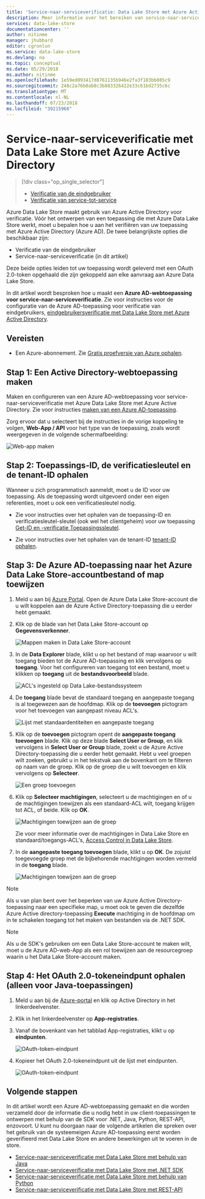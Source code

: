 ```yaml
---
title: 'Service-naar-serviceverificatie: Data Lake Store met Azure Active Directory | Microsoft Docs'
description: Meer informatie over het bereiken van service-naar-serviceverificatie met Data Lake Store met Azure Active Directory
services: data-lake-store
documentationcenter: ''
author: nitinme
manager: jhubbard
editor: cgronlun
ms.service: data-lake-store
ms.devlang: na
ms.topic: conceptual
ms.date: 05/29/2018
ms.author: nitinme
ms.openlocfilehash: 1e59ed093417d8761135b946e2fa3f183bb085c9
ms.sourcegitcommit: 248c2a76b0ab8c3b883326422e33c61bd2735c6c
ms.translationtype: MT
ms.contentlocale: nl-NL
ms.lasthandoff: 07/23/2018
ms.locfileid: "39215968"
---
```

# <a name="service-to-service-authentication-with-data-lake-store-using-azure-active-directory"></a>Service-naar-serviceverificatie met Data Lake Store met Azure Active Directory
> [!div class="op_single_selector"]
> * [Verificatie van de eindgebruiker](data-lake-store-end-user-authenticate-using-active-directory.md)
> * [Verificatie van service-tot-service](data-lake-store-service-to-service-authenticate-using-active-directory.md)
> 
>  

Azure Data Lake Store maakt gebruik van Azure Active Directory voor verificatie. Vóór het ontwerpen van een toepassing die met Azure Data Lake Store werkt, moet u bepalen hoe u aan het verifiëren van uw toepassing met Azure Active Directory (Azure AD). De twee belangrijkste opties die beschikbaar zijn:

* Verificatie van de eindgebruiker 
* Service-naar-serviceverificatie (in dit artikel) 

Deze beide opties leiden tot uw toepassing wordt geleverd met een OAuth 2.0-token opgehaald die zijn gekoppeld aan elke aanvraag aan Azure Data Lake Store.

In dit artikel wordt besproken hoe u maakt een **Azure AD-webtoepassing voor service-naar-serviceverificatie**. Zie voor instructies voor de configuratie van de Azure AD-toepassing voor verificatie van eindgebruikers, [eindgebruikersverificatie met Data Lake Store met Azure Active Directory](data-lake-store-end-user-authenticate-using-active-directory.md).

## <a name="prerequisites"></a>Vereisten
* Een Azure-abonnement. Zie [Gratis proefversie van Azure ophalen](https://azure.microsoft.com/pricing/free-trial/).

## <a name="step-1-create-an-active-directory-web-application"></a>Stap 1: Een Active Directory-webtoepassing maken

Maken en configureren van een Azure AD-webtoepassing voor service-naar-serviceverificatie met Azure Data Lake Store met Azure Active Directory. Zie voor instructies [maken van een Azure AD-toepassing](../azure-resource-manager/resource-group-create-service-principal-portal.md).

Zorg ervoor dat u selecteert bij de instructies in de vorige koppeling te volgen, **Web-App / API** voor het type van de toepassing, zoals wordt weergegeven in de volgende schermafbeelding:

![Web-app maken](./media/data-lake-store-authenticate-using-active-directory/azure-active-directory-create-web-app.png "web-app maken")

## <a name="step-2-get-application-id-authentication-key-and-tenant-id"></a>Stap 2: Toepassings-ID, de verificatiesleutel en de tenant-ID ophalen
Wanneer u zich programmatisch aanmeldt, moet u de ID voor uw toepassing. Als de toepassing wordt uitgevoerd onder een eigen referenties, moet u ook een verificatiesleutel nodig.

* Zie voor instructies over het ophalen van de toepassing-ID en verificatiesleutel-sleutel (ook wel het clientgeheim) voor uw toepassing [Get-ID en -verificatie Toepassingssleutel](../azure-resource-manager/resource-group-create-service-principal-portal.md#get-application-id-and-authentication-key).

* Zie voor instructies over het ophalen van de tenant-ID [tenant-ID ophalen](../azure-resource-manager/resource-group-create-service-principal-portal.md#get-tenant-id).

## <a name="step-3-assign-the-azure-ad-application-to-the-azure-data-lake-store-account-file-or-folder"></a>Stap 3: De Azure AD-toepassing naar het Azure Data Lake Store-accountbestand of map toewijzen


1. Meld u aan bij [Azure Portal](https://portal.azure.com). Open de Azure Data Lake Store-account die u wilt koppelen aan de Azure Active Directory-toepassing die u eerder hebt gemaakt.
2. Klik op de blade van het Data Lake Store-account op **Gegevensverkenner**.
   
    ![Mappen maken in Data Lake Store-account](./media/data-lake-store-authenticate-using-active-directory/adl.start.data.explorer.png "mappen maken in Data Lake-account")
3. In de **Data Explorer** blade, klikt u op het bestand of map waarvoor u wilt toegang bieden tot de Azure AD-toepassing en klik vervolgens op **toegang**. Voor het configureren van toegang tot een bestand, moet u klikken op **toegang** uit de **bestandsvoorbeeld** blade.
   
    ![ACL's ingesteld op Data Lake-bestandssysteem](./media/data-lake-store-authenticate-using-active-directory/adl.acl.1.png "ACL's in Data Lake-bestandssysteem instellen")
4. De **toegang** blade bevat de standaard toegang en aangepaste toegang is al toegewezen aan de hoofdmap. Klik op de **toevoegen** pictogram voor het toevoegen van aangepast niveau ACL's.
   
    ![Lijst met standaardentiteiten en aangepaste toegang](./media/data-lake-store-authenticate-using-active-directory/adl.acl.2.png "lijst met standaardentiteiten en aangepaste toegang")
5. Klik op de **toevoegen** pictogram opent de **aangepaste toegang toevoegen** blade. Klik op deze blade **Select User or Group**, en klik vervolgens in **Select User or Group** blade, zoekt u de Azure Active Directory-toepassing die u eerder hebt gemaakt. Hebt u veel groepen wilt zoeken, gebruikt u in het tekstvak aan de bovenkant om te filteren op naam van de groep. Klik op de groep die u wilt toevoegen en klik vervolgens op **Selecteer**.
   
    ![Een groep toevoegen](./media/data-lake-store-authenticate-using-active-directory/adl.acl.3.png "een groep toevoegen")
6. Klik op **Selecteer machtigingen**, selecteert u de machtigingen en of u de machtigingen toewijzen als een standaard-ACL wilt, toegang krijgen tot ACL, of beide. Klik op **OK**.
   
    ![Machtigingen toewijzen aan de groep](./media/data-lake-store-authenticate-using-active-directory/adl.acl.4.png "machtigingen toewijzen aan de groep")
   
    Zie voor meer informatie over de machtigingen in Data Lake Store en standaard/toegangs-ACL's, [Access Control in Data Lake Store](data-lake-store-access-control.md).
7. In de **aangepaste toegang toevoegen** blade, klikt u op **OK**. De zojuist toegevoegde groep met de bijbehorende machtigingen worden vermeld in de **toegang** blade.
   
    ![Machtigingen toewijzen aan de groep](./media/data-lake-store-authenticate-using-active-directory/adl.acl.5.png "machtigingen toewijzen aan de groep")

> [!NOTE]
> Als u van plan bent over het beperken van uw Azure Active Directory-toepassing naar een specifieke map, u moet ook te geven die dezelfde Azure Active directory-toepassing **Execute** machtiging in de hoofdmap om in te schakelen toegang tot het maken van bestanden via de .NET SDK.

> [!NOTE]
> Als u de SDK's gebruiken om een Data Lake Store-account te maken wilt, moet u de Azure AD-web-App als een rol toewijzen aan de resourcegroep waarin u het Data Lake Store-account maken.
> 
>

## <a name="step-4-get-the-oauth-20-token-endpoint-only-for-java-based-applications"></a>Stap 4: Het OAuth 2.0-tokeneindpunt ophalen (alleen voor Java-toepassingen)

1. Meld u aan bij de [Azure-portal](https://portal.azure.com) en klik op Active Directory in het linkerdeelvenster.

2. Klik in het linkerdeelvenster op **App-registraties**.

3. Vanaf de bovenkant van het tabblad App-registraties, klikt u op **eindpunten**.

    ![OAuth-token-eindpunt](./media/data-lake-store-authenticate-using-active-directory/oauth-token-endpoint.png "OAuth-token-eindpunt")

4. Kopieer het OAuth 2.0-tokeneindpunt uit de lijst met eindpunten.

    ![OAuth-token-eindpunt](./media/data-lake-store-authenticate-using-active-directory/oauth-token-endpoint-1.png "OAuth-token-eindpunt")   

## <a name="next-steps"></a>Volgende stappen
In dit artikel wordt een Azure AD-webtoepassing gemaakt en die worden verzameld door de informatie die u nodig hebt in uw client-toepassingen te ontwerpen met behulp van de SDK voor .NET, Java, Python, REST-API, enzovoort. U kunt nu doorgaan naar de volgende artikelen die spreken over het gebruik van de systeemeigen Azure AD-toepassing eerst worden geverifieerd met Data Lake Store en andere bewerkingen uit te voeren in de store.

* [Service-naar-serviceverificatie met Data Lake Store met behulp van Java](data-lake-store-service-to-service-authenticate-java.md)
* [Service-naar-serviceverificatie met Data Lake Store met .NET SDK](data-lake-store-service-to-service-authenticate-net-sdk.md)
* [Service-naar-serviceverificatie met Data Lake Store met behulp van Python](data-lake-store-service-to-service-authenticate-python.md)
* [Service-naar-serviceverificatie met Data Lake Store met REST-API](data-lake-store-service-to-service-authenticate-rest-api.md)


